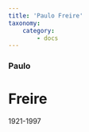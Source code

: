 ```yaml
---
title: 'Paulo Freire'
taxonomy:
    category:
        - docs
---
```


### Paulo

# Freire

1921-1997
